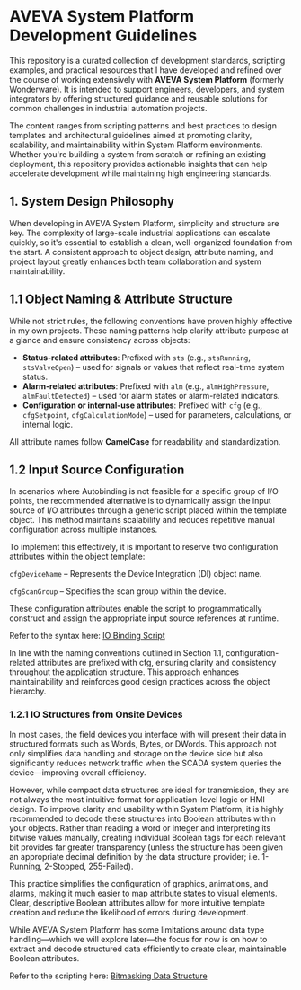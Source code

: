 # AVEVA System Platform Development Guidelines

This repository is a curated collection of development standards, scripting examples, and practical resources that I have developed and refined over the course of working extensively with **AVEVA System Platform** (formerly Wonderware). It is intended to support engineers, developers, and system integrators by offering structured guidance and reusable solutions for common challenges in industrial automation projects.

The content ranges from scripting patterns and best practices to design templates and architectural guidelines aimed at promoting clarity, scalability, and maintainability within System Platform environments. Whether you're building a system from scratch or refining an existing deployment, this repository provides actionable insights that can help accelerate development while maintaining high engineering standards.

## 1. System Design Philosophy

When developing in AVEVA System Platform, simplicity and structure are key. The complexity of large-scale industrial applications can escalate quickly, so it's essential to establish a clean, well-organized foundation from the start. A consistent approach to object design, attribute naming, and project layout greatly enhances both team collaboration and system maintainability.

## 1.1 Object Naming & Attribute Structure

While not strict rules, the following conventions have proven highly effective in my own projects. These naming patterns help clarify attribute purpose at a glance and ensure consistency across objects:

- **Status-related attributes**: Prefixed with `sts` (e.g., `stsRunning`, `stsValveOpen`) – used for signals or values that reflect real-time system status.  
- **Alarm-related attributes**: Prefixed with `alm` (e.g., `almHighPressure`, `almFaultDetected`) – used for alarm states or alarm-related indicators.  
- **Configuration or internal-use attributes**: Prefixed with `cfg` (e.g., `cfgSetpoint`, `cfgCalculationMode`) – used for parameters, calculations, or internal logic.

All attribute names follow **CamelCase** for readability and standardization.

## 1.2 Input Source Configuration
In scenarios where Autobinding is not feasible for a specific group of I/O points, the recommended alternative is to dynamically assign the input source of I/O attributes through a generic script placed within the template object. This method maintains scalability and reduces repetitive manual configuration across multiple instances.

To implement this effectively, it is important to reserve two configuration attributes within the object template:

`cfgDeviceName` – Represents the Device Integration (DI) object name.

`cfgScanGroup` – Specifies the scan group within the device.

These configuration attributes enable the script to programmatically construct and assign the appropriate input source references at runtime.

Refer to the syntax here:
[IO Binding Script](bindingIOScript.vb)

In line with the naming conventions outlined in Section 1.1, configuration-related attributes are prefixed with cfg, ensuring clarity and consistency throughout the application structure. This approach enhances maintainability and reinforces good design practices across the object hierarchy.

### 1.2.1 IO Structures from Onsite Devices
In most cases, the field devices you interface with will present their data in structured formats such as Words, Bytes, or DWords. This approach not only simplifies data handling and storage on the device side but also significantly reduces network traffic when the SCADA system queries the device—improving overall efficiency.

However, while compact data structures are ideal for transmission, they are not always the most intuitive format for application-level logic or HMI design. To improve clarity and usability within System Platform, it is highly recommended to decode these structures into Boolean attributes within your objects. Rather than reading a word or integer and interpreting its bitwise values manually, creating individual Boolean tags for each relevant bit provides far greater transparency (unless the structure has been given an appropriate decimal definition by the data structure provider; i.e. 1-Running, 2-Stopped, 255-Failed).

This practice simplifies the configuration of graphics, animations, and alarms, making it much easier to map attribute states to visual elements. Clear, descriptive Boolean attributes allow for more intuitive template creation and reduce the likelihood of errors during development.

While AVEVA System Platform has some limitations around data type handling—which we will explore later—the focus for now is on how to extract and decode structured data efficiently to create clear, maintainable Boolean attributes.

Refer to the scripting here:
[Bitmasking Data Structure](bitmaskingDataStructures.vb)
